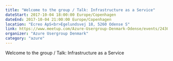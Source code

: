 ```yaml
---
title: "Welcome to the group / Talk: Infrastructure as a Service"
dateStart: 2017-10-04 18:00:00 Europe/Copenhagen
dateEnd: 2017-10-04 21:00:00 Europe/Copenhagen
location: "Ecreo ApS<br>Egelundsvej 18, 5260 Odense S"
link: https://www.meetup.com/Azure-Usergroup-Denmark-Odense/events/243070396/
organizer: "Azure Usergroup Denmark"
category: "azure"
---
```

Welcome to the group / Talk: Infrastructure as a Service
